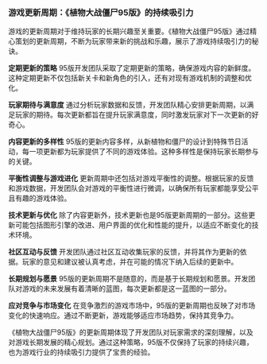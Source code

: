 ### 游戏更新周期：《植物大战僵尸95版》的持续吸引力

游戏的更新周期对于维持玩家的长期兴趣至关重要。《植物大战僵尸95版》通过精心策划的更新周期，不断为玩家带来新的挑战和乐趣，展示了游戏持续吸引力的秘诀。

**定期更新的策略**
95版开发团队采取了定期更新的策略，确保游戏内容的新鲜度。这种定期更新不仅包括新关卡和新角色的引入，还有对现有游戏机制的调整和优化。

**玩家期待与满意度**
通过分析玩家数据和反馈，开发团队精心安排更新周期，以满足玩家的期待。每次更新都旨在提升玩家满意度，同时激发玩家对下一次更新的好奇心。

**内容更新的多样性**
95版的更新内容多样，从新植物和僵尸的设计到特殊节日活动，每一项更新都为玩家提供了不同的游戏体验。这种多样性是保持玩家长期参与的关键。

**平衡性调整与游戏进化**
更新周期中还包括对游戏平衡性的调整。根据玩家的反馈和游戏数据，开发团队会对游戏的平衡性进行微调，以确保所有玩家都能享受公平且有趣的游戏体验。

**技术更新与优化**
除了内容更新外，技术更新也是95版更新周期的一部分。这些更新可能包括图形引擎的改进、用户界面的优化和性能的提升，以适应不断变化的技术环境。

**社区互动与反馈**
开发团队通过社区互动收集玩家的反馈，并将其作为更新的依据。玩家的意见和建议被认真考虑，并在可能的情况下纳入后续的更新中。

**长期规划与愿景**
95版的更新周期不是随意的，而是基于长期规划和愿景。开发团队对游戏的未来发展有着清晰的蓝图，每次更新都是这一蓝图的一部分。

**应对竞争与市场变化**
在竞争激烈的游戏市场中，95版的更新周期也反映了对市场变化的快速响应。通过不断更新，游戏能够适应市场趋势，保持其竞争力。

《植物大战僵尸95版》的更新周期体现了开发团队对玩家需求的深刻理解，以及对游戏长期发展的精心规划。通过这种策略，95版不仅保持了玩家的持续兴趣，也为游戏行业的持续吸引力提供了宝贵的经验。